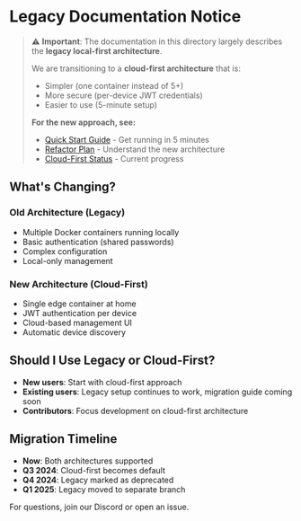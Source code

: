 # Legacy Documentation Notice

> ⚠️ **Important**: The documentation in this directory largely describes the **legacy local-first architecture**.
> 
> We are transitioning to a **cloud-first architecture** that is:
> - Simpler (one container instead of 5+)
> - More secure (per-device JWT credentials)
> - Easier to use (5-minute setup)
>
> **For the new approach, see:**
> - [Quick Start Guide](/QUICKSTART.md) - Get running in 5 minutes
> - [Refactor Plan](/REFACTOR-PLAN.md) - Understand the new architecture
> - [Cloud-First Status](/CLOUD-FIRST-STATUS.md) - Current progress

## What's Changing?

### Old Architecture (Legacy)
- Multiple Docker containers running locally
- Basic authentication (shared passwords)
- Complex configuration
- Local-only management

### New Architecture (Cloud-First)
- Single edge container at home
- JWT authentication per device
- Cloud-based management UI
- Automatic device discovery

## Should I Use Legacy or Cloud-First?

- **New users**: Start with cloud-first approach
- **Existing users**: Legacy setup continues to work, migration guide coming soon
- **Contributors**: Focus development on cloud-first architecture

## Migration Timeline

- **Now**: Both architectures supported
- **Q3 2024**: Cloud-first becomes default
- **Q4 2024**: Legacy marked as deprecated
- **Q1 2025**: Legacy moved to separate branch

For questions, join our Discord or open an issue.